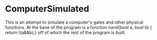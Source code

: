 # ComputerSimulated

This is an attempt to simulate a computer's gates and other physical functions. 
At the base of the program is a function nand(bool a, bool b) { return !(a&&b);}
off of which the rest of the program is built.
